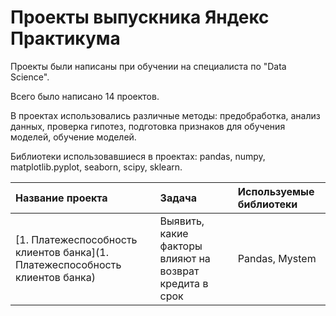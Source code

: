 # Проекты выпускника Яндекс Практикума

Проекты были написаны при обучении на специалиста по "Data Science".

Всего было написано 14 проектов.

В проектах использовались различные методы: предобработка, анализ данных, проверка гипотез, подготовка признаков для обучения моделей, обучение моделей.
 
Библиотеки использовавшиеся в проектах: pandas, numpy, matplotlib.pyplot, seaborn, scipy, sklearn.

| Название проекта | Задача | Используемые библиотеки |
| :---------------------- | :---------------------- | :---------------------- |
| [1. Платежеспособность клиентов банка](1. Платежеспособность клиентов банка) | Выявить, какие факторы влияют на возврат кредита в срок | Pandas, Mystem |
